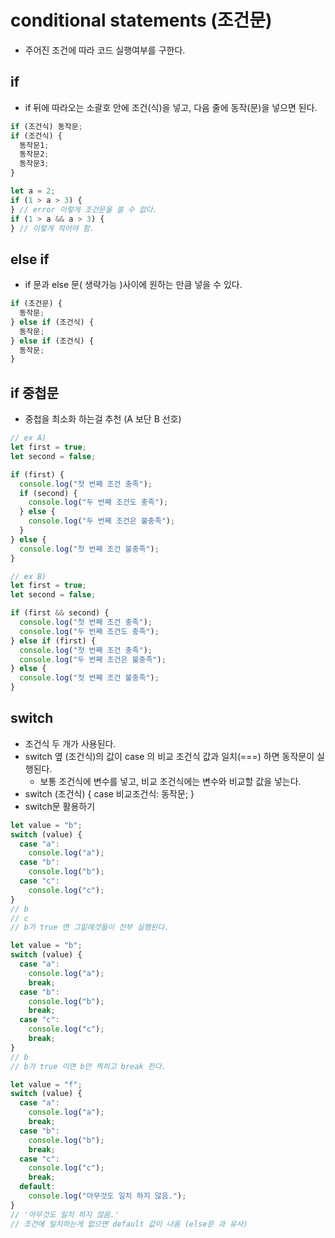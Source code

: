 # conditional statements (조건문)

- 주어진 조건에 따라 코드 실행여부를 구한다.

## if

- if 뒤에 따라오는 소괄호 안에 조건(식)을 넣고, 다음 줄에 동작(문)을 넣으면 된다.

```javascript
if (조건식) 동작문;
if (조건식) {
  동작문1;
  동작문2;
  동작문3;
}
```

```javascript
let a = 2;
if (1 > a > 3) {
} // error 이렇게 조건문을 쓸 수 없다.
if (1 > a && a > 3) {
} // 이렇게 적어야 함.
```

## else if

- if 문과 else 문( 생략가능 )사이에 원하는 만큼 넣을 수 있다.

```javascript
if (조건문) {
  동작문;
} else if (조건식) {
  동작문;
} else if (조건식) {
  동작문;
}
```

## if 중첩문

- 중첩을 최소화 하는걸 추천 (A 보단 B 선호)

```javascript
// ex A)
let first = true;
let second = false;

if (first) {
  console.log("첫 번째 조건 충족");
  if (second) {
    console.log("두 번째 조건도 충족");
  } else {
    console.log("두 번째 조건은 불충족");
  }
} else {
  console.log("첫 번째 조건 불충족");
}
```

```javascript
// ex B)
let first = true;
let second = false;

if (first && second) {
  console.log("첫 번째 조건 충족");
  console.log("두 번째 조건도 충족");
} else if (first) {
  console.log("첫 번째 조건 충족");
  console.log("두 번째 조건은 불충족");
} else {
  console.log("첫 번째 조건 불충족");
}
```

## switch

- 조건식 두 개가 사용된다.
- switch 옆 (조건식)의 값이 case 의 비교 조건식 값과 일치(===) 하면 동작문이 실행된다.
  - 보통 조건식에 변수를 넣고, 비교 조건식에는 변수와 비교할 값을 넣는다.
- switch (조건식) {
  case 비교조건식:
  동작문;
  }
- switch문 활용하기

```javascript
let value = "b";
switch (value) {
  case "a":
    console.log("a");
  case "b":
    console.log("b");
  case "c":
    console.log("c");
}
// b
// c
// b가 true 면 그밑에것들이 전부 실행된다.
```

```javascript
let value = "b";
switch (value) {
  case "a":
    console.log("a");
    break;
  case "b":
    console.log("b");
    break;
  case "c":
    console.log("c");
    break;
}
// b
// b가 true 이면 b만 찍히고 break 한다.
```

```javascript
let value = "f";
switch (value) {
  case "a":
    console.log("a");
    break;
  case "b":
    console.log("b");
    break;
  case "c":
    console.log("c");
    break;
  default:
    console.log("아무것도 일치 하지 않음.");
}
// '아무것도 일치 하지 않음.'
// 조건에 일치하는게 없으면 default 값이 나옴 (else문 과 유사)
```
